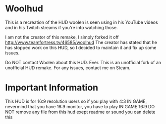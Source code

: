 # Woolhud
This is a recreation of the HUD woolen is seen using in his YouTube videos and in his Twitch streams if you're into watching those.

I am not the creator of this remake, I simply forked it off http://www.teamfortress.tv/46585/woolhud
The creator has stated that he has stopped work on this HUD, so I decided to maintain it and fix up some issues.

Do NOT contact Woolen about this HUD. Ever. This is an unofficial fork of an unofficial HUD remake. For any issues, contact me on Steam.

# Important Information
This HUD is for 16:9 resolution users so if you play with 4:3 IN GAME, nevermind that you have 16:9 monitor, you have to play IN GAME 16:9 
DO NOT remove any file from this hud exept readme or sound you can delete this





